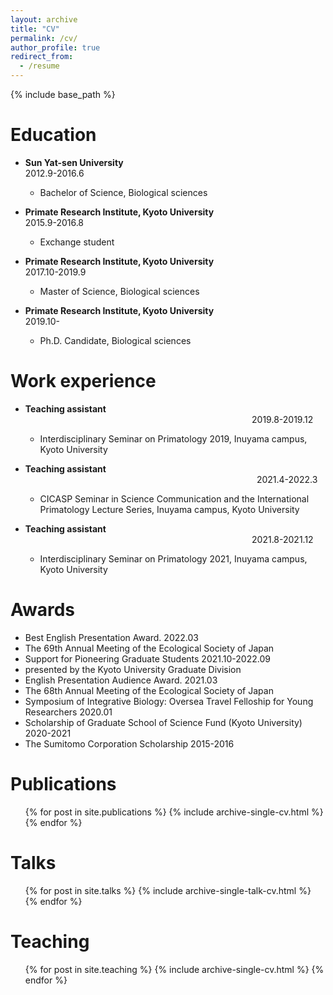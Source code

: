 ```yaml
---
layout: archive
title: "CV"
permalink: /cv/
author_profile: true
redirect_from:
  - /resume
---
```


{% include base_path %}

Education
======
- **Sun Yat-sen University**                                                                       2012.9-2016.6
	- Bachelor of Science, Biological sciences

- **Primate Research Institute, Kyoto University**                                  2015.9-2016.8
	- Exchange student

- **Primate Research Institute, Kyoto University**                                  2017.10-2019.9
	- Master of Science, Biological sciences

- **Primate Research Institute, Kyoto University**                                  2019.10-
	- Ph.D. Candidate, Biological sciences

Work experience
======
- **Teaching assistant**                                                                                             2019.8-2019.12
	- Interdisciplinary Seminar on Primatology 2019, Inuyama campus, Kyoto University

- **Teaching assistant**                                                                                               2021.4-2022.3
	- CICASP Seminar in Science Communication and the International Primatology Lecture Series, Inuyama campus, Kyoto University

- **Teaching assistant**                                                                                             2021.8-2021.12
	- Interdisciplinary Seminar on Primatology 2021, Inuyama campus, Kyoto University
  
Awards
======
- Best English Presentation Award. 	2022.03
- The 69th Annual Meeting of the Ecological Society of Japan 
- Support for Pioneering Graduate Students 	2021.10-2022.09
- presented by the Kyoto University Graduate Division
- English Presentation Audience Award. 	2021.03
- The 68th Annual Meeting of the Ecological Society of Japan
- Symposium of Integrative Biology: Oversea Travel Felloship for Young Researchers 2020.01
- Scholarship of Graduate School of Science Fund (Kyoto University)	2020-2021
- The Sumitomo Corporation Scholarship	2015-2016


Publications
======
  <ul>{% for post in site.publications %}
    {% include archive-single-cv.html %}
  {% endfor %}</ul>
  
Talks
======
  <ul>{% for post in site.talks %}
    {% include archive-single-talk-cv.html %}
  {% endfor %}</ul>
  
Teaching
======
  <ul>{% for post in site.teaching %}
    {% include archive-single-cv.html %}
  {% endfor %}</ul>
  
